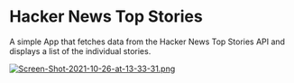 # Hacker News Top Stories

A simple App that fetches data from the Hacker News Top Stories API and displays a list of the individual stories.

[![Screen-Shot-2021-10-26-at-13-33-31.png](https://i.postimg.cc/x8v0YDBN/Screen-Shot-2021-10-26-at-13-33-31.png)](https://postimg.cc/LgsdB79m)
